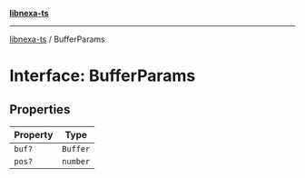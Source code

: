 [**libnexa-ts**](../index.md)

***

[libnexa-ts](../index.md) / BufferParams

# Interface: BufferParams

## Properties

| Property | Type |
| ------ | ------ |
| <a id="buf"></a> `buf?` | `Buffer` |
| <a id="pos"></a> `pos?` | `number` |
